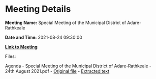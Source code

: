 # Meeting Details

**Meeting Name:** Special Meeting of the Municipal District of Adare-Rathkeale

**Date and Time:** 2021-08-24 09:30:00

**[Link to Meeting](https://www.limerick.ie/council/whats-on/special-meeting-municipal-district-adare-rathkeale-20)**

Files: 

Agenda - Special Meeting of the Municipal District of Adare-Rathkeale - 24th August 2021.pdf - [Original file](https://www.limerick.ie/sites/default/files/media/documents/2021-08/00-agenda-24th-august-2021.pdf) - [Extracted text](./Agenda%20-%C2%A0Special%20Meeting%20of%20the%20Municipal%20District%20of%20Adare-Rathkeale%C2%A0-%2024th%20August%202021.md)

